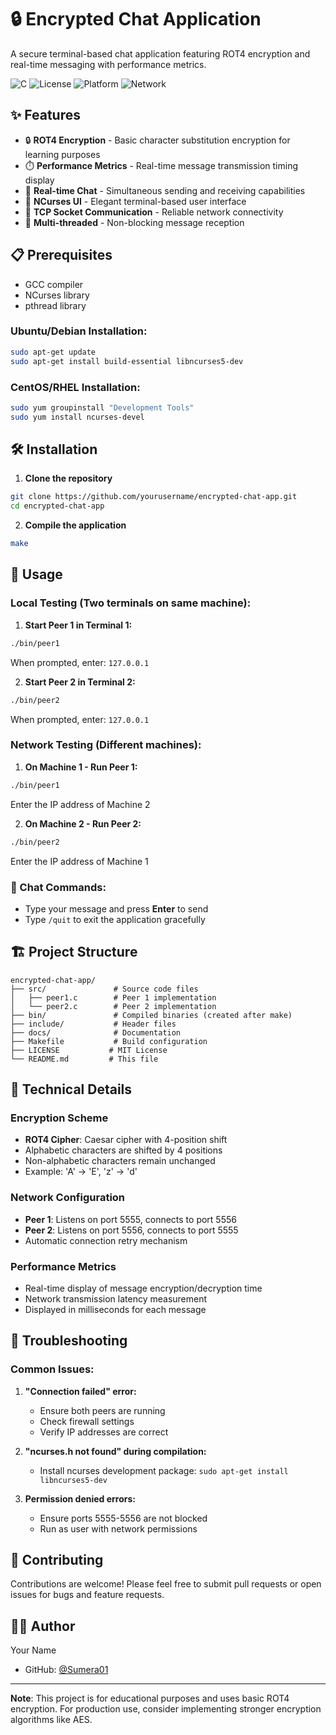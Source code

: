 # 🔒 Encrypted Chat Application

A secure terminal-based chat application featuring ROT4 encryption and real-time messaging with performance metrics.

![C](https://img.shields.io/badge/C-Programming-blue)
![License](https://img.shields.io/badge/License-MIT-green)
![Platform](https://img.shields.io/badge/Platform-Linux-lightgrey)
![Network](https://img.shields.io/badge/Network-TCP_Sockets-orange)

## ✨ Features

- 🔒 **ROT4 Encryption** - Basic character substitution encryption for learning purposes
- ⏱️ **Performance Metrics** - Real-time message transmission timing display
- 💬 **Real-time Chat** - Simultaneous sending and receiving capabilities
- 🎨 **NCurses UI** - Elegant terminal-based user interface
- 🔌 **TCP Socket Communication** - Reliable network connectivity
- 🚀 **Multi-threaded** - Non-blocking message reception

## 📋 Prerequisites

- GCC compiler
- NCurses library
- pthread library

### Ubuntu/Debian Installation:
```bash
sudo apt-get update
sudo apt-get install build-essential libncurses5-dev
```

### CentOS/RHEL Installation:
```bash
sudo yum groupinstall "Development Tools"
sudo yum install ncurses-devel
```

## 🛠️ Installation

1. **Clone the repository**
```bash
git clone https://github.com/yourusername/encrypted-chat-app.git
cd encrypted-chat-app
```

2. **Compile the application**
```bash
make
```

## 🚀 Usage

### Local Testing (Two terminals on same machine):

1. **Start Peer 1 in Terminal 1:**
```bash
./bin/peer1
```
When prompted, enter: `127.0.0.1`

2. **Start Peer 2 in Terminal 2:**
```bash
./bin/peer2
```
When prompted, enter: `127.0.0.1`

### Network Testing (Different machines):

1. **On Machine 1 - Run Peer 1:**
```bash
./bin/peer1
```
Enter the IP address of Machine 2

2. **On Machine 2 - Run Peer 2:**
```bash
./bin/peer2
```
Enter the IP address of Machine 1

### 💬 Chat Commands:
- Type your message and press **Enter** to send
- Type `/quit` to exit the application gracefully

## 🏗️ Project Structure

```
encrypted-chat-app/
├── src/               # Source code files
│   ├── peer1.c        # Peer 1 implementation
│   └── peer2.c        # Peer 2 implementation
├── bin/               # Compiled binaries (created after make)
├── include/           # Header files
├── docs/              # Documentation
├── Makefile           # Build configuration
├── LICENSE           # MIT License
└── README.md         # This file
```

## 🔧 Technical Details

### Encryption Scheme
- **ROT4 Cipher**: Caesar cipher with 4-position shift
- Alphabetic characters are shifted by 4 positions
- Non-alphabetic characters remain unchanged
- Example: 'A' → 'E', 'z' → 'd'

### Network Configuration
- **Peer 1**: Listens on port 5555, connects to port 5556
- **Peer 2**: Listens on port 5556, connects to port 5555
- Automatic connection retry mechanism

### Performance Metrics
- Real-time display of message encryption/decryption time
- Network transmission latency measurement
- Displayed in milliseconds for each message

## 🐛 Troubleshooting

### Common Issues:

1. **"Connection failed" error:**
   - Ensure both peers are running
   - Check firewall settings
   - Verify IP addresses are correct

2. **"ncurses.h not found" during compilation:**
   - Install ncurses development package: `sudo apt-get install libncurses5-dev`

3. **Permission denied errors:**
   - Ensure ports 5555-5556 are not blocked
   - Run as user with network permissions

## 🤝 Contributing

Contributions are welcome! Please feel free to submit pull requests or open issues for bugs and feature requests.

## 👨‍💻 Author

Your Name  
- GitHub: [@Sumera01](https://github.com/Sumera01)

---

**Note**: This project is for educational purposes and uses basic ROT4 encryption. For production use, consider implementing stronger encryption algorithms like AES.
